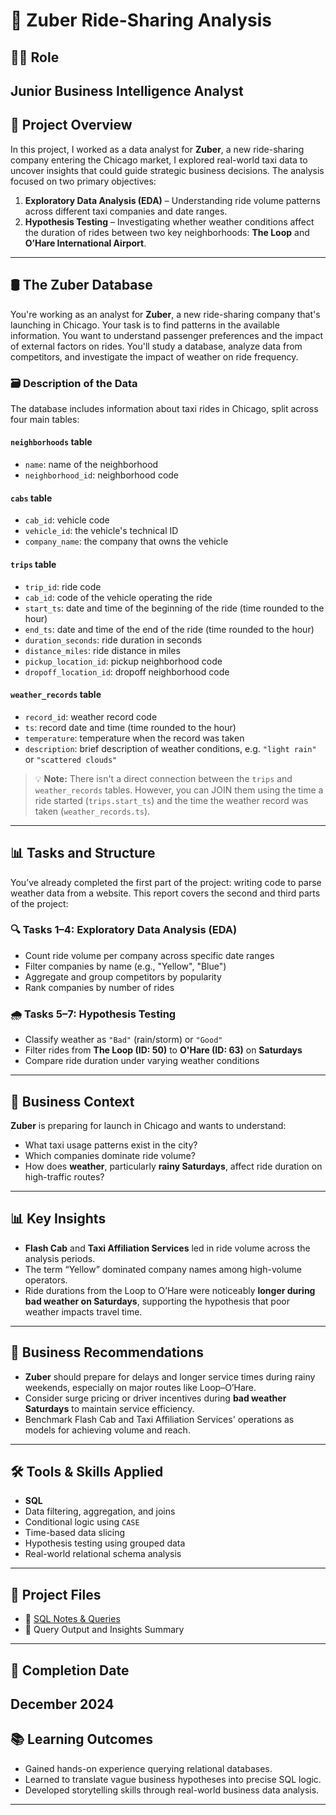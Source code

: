 # 🚖 Zuber Ride-Sharing Analysis

## 🧑‍🎓 Role
**Junior Business Intelligence Analyst**
---
## 📌 Project Overview
In this project, I worked as a data analyst for **Zuber**, a new ride-sharing company entering the Chicago market, I explored real-world taxi data to uncover insights that could guide strategic business decisions.
The analysis focused on two primary objectives:
1. **Exploratory Data Analysis (EDA)** – Understanding ride volume patterns across different taxi companies and date ranges.
2. **Hypothesis Testing** – Investigating whether weather conditions affect the duration of rides between two key neighborhoods: **The Loop** and **O’Hare International Airport**.
---
## 🛢️ The Zuber Database
You're working as an analyst for **Zuber**, a new ride-sharing company that's launching in Chicago. Your task is to find patterns in the available information. You want to understand passenger preferences and the impact of external factors on rides.
You'll study a database, analyze data from competitors, and investigate the impact of weather on ride frequency.
### 🗃️ Description of the Data
The database includes information about taxi rides in Chicago, split across four main tables:
#### `neighborhoods` table
- `name`: name of the neighborhood  
- `neighborhood_id`: neighborhood code  
#### `cabs` table
- `cab_id`: vehicle code  
- `vehicle_id`: the vehicle's technical ID  
- `company_name`: the company that owns the vehicle  
#### `trips` table
- `trip_id`: ride code  
- `cab_id`: code of the vehicle operating the ride  
- `start_ts`: date and time of the beginning of the ride (time rounded to the hour)  
- `end_ts`: date and time of the end of the ride (time rounded to the hour)  
- `duration_seconds`: ride duration in seconds  
- `distance_miles`: ride distance in miles  
- `pickup_location_id`: pickup neighborhood code  
- `dropoff_location_id`: dropoff neighborhood code  
#### `weather_records` table
- `record_id`: weather record code  
- `ts`: record date and time (time rounded to the hour)  
- `temperature`: temperature when the record was taken  
- `description`: brief description of weather conditions, e.g. `"light rain"` or `"scattered clouds"`  
> 💡 **Note:** There isn't a direct connection between the `trips` and `weather_records` tables. However, you can JOIN them using the time a ride started (`trips.start_ts`) and the time the weather record was taken (`weather_records.ts`).
---
## 📊 Tasks and Structure
You’ve already completed the first part of the project: writing code to parse weather data from a website. This report covers the second and third parts of the project:
### 🔍 Tasks 1–4: Exploratory Data Analysis (EDA)
- Count ride volume per company across specific date ranges
- Filter companies by name (e.g., "Yellow", "Blue")
- Aggregate and group competitors by popularity
- Rank companies by number of rides
### 🌧️ Tasks 5–7: Hypothesis Testing
- Classify weather as `"Bad"` (rain/storm) or `"Good"`
- Filter rides from **The Loop (ID: 50)** to **O'Hare (ID: 63)** on **Saturdays**
- Compare ride duration under varying weather conditions
---
## 🧠 Business Context
**Zuber** is preparing for launch in Chicago and wants to understand:
- What taxi usage patterns exist in the city?
- Which companies dominate ride volume?
- How does **weather**, particularly **rainy Saturdays**, affect ride duration on high-traffic routes?
---
## 📊 Key Insights
- **Flash Cab** and **Taxi Affiliation Services** led in ride volume across the analysis periods.
- The term “Yellow” dominated company names among high-volume operators.
- Ride durations from the Loop to O’Hare were noticeably **longer during bad weather on Saturdays**, supporting the hypothesis that poor weather impacts travel time.
---
## 💼 Business Recommendations
- **Zuber** should prepare for delays and longer service times during rainy weekends, especially on major routes like Loop–O’Hare.
- Consider surge pricing or driver incentives during **bad weather Saturdays** to maintain service efficiency.
- Benchmark Flash Cab and Taxi Affiliation Services' operations as models for achieving volume and reach.
---
## 🛠️ Tools & Skills Applied
- **SQL**  
- Data filtering, aggregation, and joins  
- Conditional logic using `CASE`  
- Time-based data slicing  
- Hypothesis testing using grouped data  
- Real-world relational schema analysis
---
## 📁 Project Files
- 📄 [SQL Notes & Queries](https://docs.google.com/document/d/1Thk_gTE87kOuIffzIe0jaEEOAshN7nyBdYGPYx4iZN0/edit?usp=sharing)
- 🧾 Query Output and Insights Summary
---
## 📅 Completion Date
**December 2024**
---
## 📚 Learning Outcomes
- Gained hands-on experience querying relational databases.
- Learned to translate vague business hypotheses into precise SQL logic.
- Developed storytelling skills through real-world business data analysis.
---
